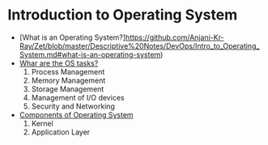 # Introduction to Operating System

- [What is an Operating System?]https://github.com/Anjani-Kr-Ray/Zet/blob/master/Descriptive%20Notes/DevOps/Intro_to_Operating_System.md#what-is-an-operating-system)
- [Whar are the OS tasks?](https://github.com/Anjani-Kr-Ray/Zet/blob/master/Descriptive%20Notes/DevOps/Intro_to_Operating_System.md#what-are-the-OS-tasks)
    1. Process Management
    2. Memory Management        
    3. Storage Management
    4. Management of I/O devices
    5. Security and Networking
- [Components of Operating System](https://github.com/Anjani-Kr-Ray/Zet/blob/master/Descriptive%20Notes/DevOps/Intro_to_Operating_System.md#operating-system-components)
    1. Kernel
    2. Application Layer
